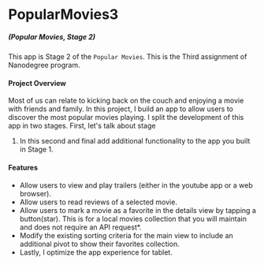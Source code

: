 # PopularMovies3 
##### (Popular Movies, Stage 2)


This app is Stage 2 of the `Popular Movies`. This is the Third assignment of Nanodegree program. 

#### Project Overview

Most of us can relate to kicking back on the couch and enjoying a movie with friends and family. In this project, I build an app to allow users to discover the most popular movies playing. I split the development of this app in two stages. First, let's talk about stage
 1. In this second and final add additional functionality to the app you built in Stage 1.
 
#### Features 
- Allow users to view and play trailers (either in the youtube app or a web browser).
- Allow users to read reviews of a selected movie.
- Allow users to mark a movie as a favorite in the details view by tapping a button(star). This is for a local movies collection that you will maintain and does not require an API request*.
- Modify the existing sorting criteria for the main view to include an additional pivot to show their favorites collection.
- Lastly, I optimize the app experience for tablet.
